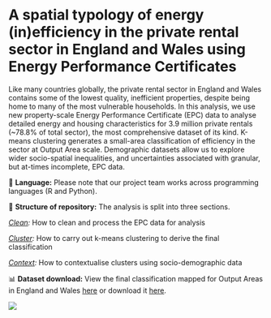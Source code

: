 # A spatial typology of energy (in)efficiency in the private rental sector in England and Wales using Energy Performance Certificates

Like many countries globally, the private rental sector in England and Wales contains some of the lowest quality, inefficient properties, despite being home to many of the most vulnerable households. In this analysis, we use new property-scale Energy Performance Certificate (EPC) data to analyse detailed energy and housing characteristics for 3.9 million private rentals (~78.8% of total sector), the most comprehensive dataset of its kind. K-means clustering generates a small-area classification of efficiency in the sector at Output Area scale. Demographic datasets allow us to explore wider socio-spatial inequalities, and uncertainties associated with granular, but at-times incomplete, EPC data. 

💬 **Language:**  Please note that our project team works across programming languages (R and Python).

🧱 **Structure of repository:** The analysis is split into three sections.

*[Clean](https://github.com/CaitHRobinson/private-rental-efficiency/tree/main/clean):* How to clean and process the EPC data for analysis

*[Cluster](https://github.com/CaitHRobinson/private-rental-efficiency/tree/main/cluster):* How to carry out k-means clustering to derive the final classification

*[Context](https://github.com/CaitHRobinson/private-rental-efficiency/tree/main/context%20):* How to contextualise clusters using socio-demographic data

📊 **Dataset download:** View the final classification mapped for Output Areas in England and Wales [here](https://uobristol.maps.arcgis.com/apps/dashboards/70659ed299ff42bcb9410d6fc270aea4) or download it [here](https://github.com/CaitHRobinson/private-rental-efficiency/blob/main/cluster/PRS_EPC_OA_clusters_9.zip).


<img src= "https://github.com/user-attachments/assets/4e70dc72-82cb-4221-b327-64c7b031a065">
